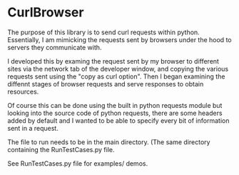 # CurlBrowser
The purpose of this library is to send curl requests within python. Essentially, I am mimicking the requests sent by browsers under the hood to servers they communicate with.

I developed this by examing the request sent by my browser to different sites via the network tab of the developer window, and copying the various requests sent using the "copy as curl option". Then I began examining the diffennt stages of browser requests and serve responses to obtain resources.

Of course this can be done using the built in python requests module but looking into the source code of python requests, there are some headers added by default and I wanted to be able to specify every bit of information  sent in a request.

The file to run needs to be in the main directory. (The same directory containing the RunTestCases.py file.

See RunTestCases.py file for examples/ demos.
 
